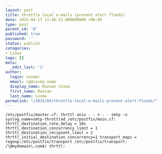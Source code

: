 ```yaml
---
layout: post
title: throttle local e-mails (prevent alert floods)
date: 2015-04-17 11:46:23.000000000 +00:00
type: post
parent_id: '0'
published: true
password: ''
status: publish
categories:
- Linux
tags: []
meta:
  _edit_last: '1'
author:
  login: cosmar
  email: rg@cosma.name
  display_name: Razvan Cosma
  first_name: Razvan
  last_name: Cosma
permalink: "/2015/04/throttle-local-e-mails-prevent-alert-floods/"
---
```

`/etc/postfix/master.cf:
thrttl unix - - n - - smtp -o syslog_name=smtp-throttled
/etc/postfix/main.cf:
thrttl_destination_rate_delay = 10s
thrttl_destination_concurrency_limit = 1
thrttl_destination_recipient_limit = 2
thrttl_initial_destination_concurrency=1
transport_maps = regexp:/etc/postfix/transport
/etc/postfix/transport:
/\@mydomain\.com$/ thrttl:`

